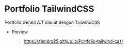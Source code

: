 # Portfolio TailwindCSS

Portfolio Gerald A.T dibuat dengan TailwindCSS

- Preview
  > https://alendro25.github.io/Portfolio-tailwind-css/
